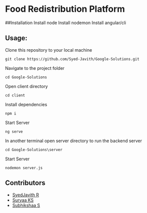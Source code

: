 # Food Redistribution Platform



##Installation
Install node
Install nodemon
Install angular/cli


## Usage:
Clone this repository to your local machine 
```
git clone https://github.com/Syed-Javith/Google-Solutions.git
```
Navigate to the project folder
```
cd Google-Solutions
```
Open client directory
```
cd client
```
Install dependencies
```
npm i
```
Start Server 
```
ng serve
```
In another terminal open server directory to run the backend server
```
cd Google-Solutions\server
```
Start Server
```
nodemon server.js
```


## Contributors

- [SyedJavith R](https://github.com/Syed-Javith)
- [Suryaa KS](https://github.com/Subhikshaa23)
- [Subhikshaa S](https://github.com/Suryaa2004)

